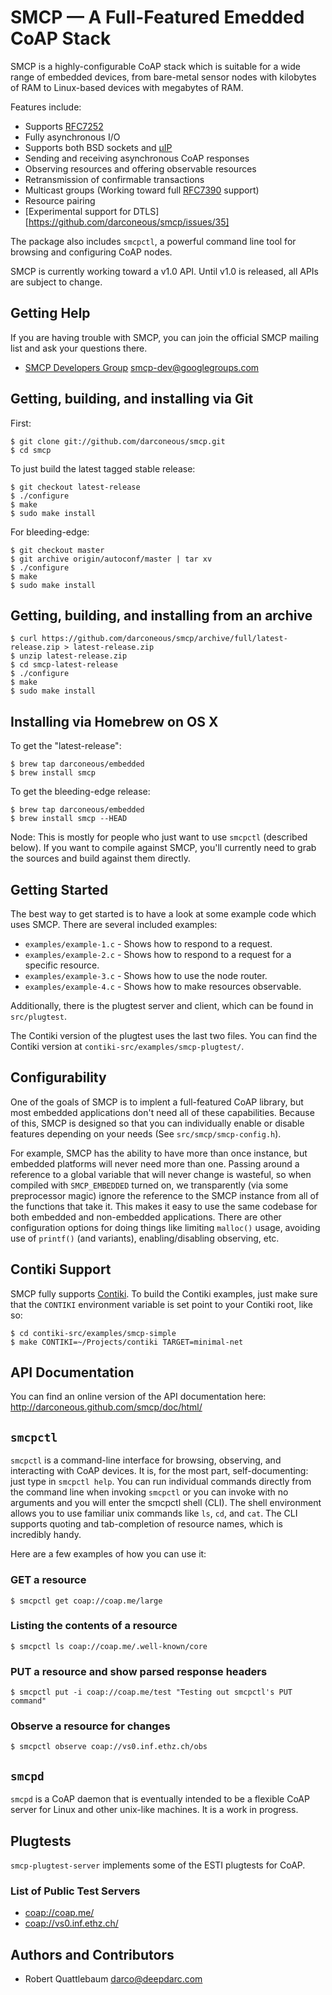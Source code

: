 SMCP — A Full-Featured Emedded CoAP Stack
=========================================

SMCP is a highly-configurable CoAP stack which is suitable for a wide
range of embedded devices, from bare-metal sensor nodes with kilobytes of RAM
to Linux-based devices with megabytes of RAM.

Features include:

 * Supports [RFC7252][1]
 * Fully asynchronous I/O
 * Supports both BSD sockets and [µIP][2]
 * Sending and receiving asynchronous CoAP responses
 * Observing resources and offering observable resources
 * Retransmission of confirmable transactions
 * Multicast groups (Working toward full [RFC7390][3]
   support)
 * Resource pairing
 * [Experimental support for DTLS][https://github.com/darconeous/smcp/issues/35]

The package also includes `smcpctl`, a powerful command line tool for browsing
and configuring CoAP nodes.

SMCP is currently working toward a v1.0 API. Until v1.0 is released, all APIs
are subject to change.

[1]: http://tools.ietf.org/html/7252
[2]: http://en.wikipedia.org/wiki/UIP_%28micro_IP%29
[3]: http://tools.ietf.org/html/rfc7390

## Getting Help ##

If you are having trouble with SMCP, you can join the official SMCP mailing
list and ask your questions there.

* [SMCP Developers Group](https://groups.google.com/group/smcp-dev) <smcp-dev@googlegroups.com>

## Getting, building, and installing via Git ##

First:

	$ git clone git://github.com/darconeous/smcp.git
	$ cd smcp

To just build the latest tagged stable release:

	$ git checkout latest-release
	$ ./configure
	$ make
	$ sudo make install

For bleeding-edge:

	$ git checkout master
	$ git archive origin/autoconf/master | tar xv
	$ ./configure
	$ make
	$ sudo make install

## Getting, building, and installing from an archive ##

	$ curl https://github.com/darconeous/smcp/archive/full/latest-release.zip > latest-release.zip
	$ unzip latest-release.zip
	$ cd smcp-latest-release
	$ ./configure
	$ make
	$ sudo make install	

## Installing via Homebrew on OS X ##

To get the "latest-release":

	$ brew tap darconeous/embedded
	$ brew install smcp

To get the bleeding-edge release:

	$ brew tap darconeous/embedded
	$ brew install smcp --HEAD

Node: This is mostly for people who just want to use `smcpctl` (described below).
If you want to compile against SMCP, you'll currently need to grab the sources
and build against them directly.

## Getting Started ##

The best way to get started is to have a look at some example code
which uses SMCP. There are several included examples:

* `examples/example-1.c` - Shows how to respond to a request.
* `examples/example-2.c` - Shows how to respond to a request for a specific resource.
* `examples/example-3.c` - Shows how to use the node router.
* `examples/example-4.c` - Shows how to make resources observable.

Additionally, there is the plugtest server and client, which can be found
in `src/plugtest`.

The Contiki version of the plugtest uses the last two files. You can find
the Contiki version at `contiki-src/examples/smcp-plugtest/`.

## Configurability ##

One of the goals of SMCP is to implent a full-featured CoAP library, but
most embedded applications don't need all of these capabilities. Because of this,
SMCP is designed so that you can individually enable or disable features
depending on your needs (See `src/smcp/smcp-config.h`).

For example, SMCP has the ability to have more than once instance, but embedded
platforms will never need more than one. Passing around a reference to a
global variable that will never change is wasteful, so when compiled with
`SMCP_EMBEDDED` turned on, we transparently (via some preprocessor magic) ignore
the reference to the SMCP instance from all of the functions that take it.
This makes it easy to use the same codebase for both embedded and non-embedded
applications. There are other configuration options for doing things like
limiting `malloc()` usage, avoiding use of `printf()` (and variants),
enabling/disabling observing, etc.

## Contiki Support ##

SMCP fully supports [Contiki](http://contiki-os.org/). To build the Contiki
examples, just make sure that the `CONTIKI` environment variable is set point
to your Contiki root, like so:

	$ cd contiki-src/examples/smcp-simple
	$ make CONTIKI=~/Projects/contiki TARGET=minimal-net

## API Documentation ##

You can find an online version of the API documentation here:
<http://darconeous.github.com/smcp/doc/html/>

## `smcpctl` ##

`smcpctl` is a command-line interface for browsing, observing, and
interacting with CoAP devices. It is, for the most part, self-documenting:
just type in `smcpctl help`. You can run individual commands directly from
the command line when invoking `smcpctl` or you can invoke with no
arguments and you will enter the smcpctl shell (CLI). The shell environment
allows you to use familiar unix commands like `ls`, `cd`, and `cat`. The
CLI supports quoting and tab-completion of resource names, which is
incredibly handy.

Here are a few examples of how you can use it:

### GET a resource ###

	$ smcpctl get coap://coap.me/large

### Listing the contents of a resource ###

	$ smcpctl ls coap://coap.me/.well-known/core

### PUT a resource and show parsed response headers ###

	$ smcpctl put -i coap://coap.me/test "Testing out smcpctl's PUT command"

### Observe a resource for changes ###

	$ smcpctl observe coap://vs0.inf.ethz.ch/obs

## `smcpd` ##

`smcpd` is a CoAP daemon that is eventually intended to be a flexible CoAP
server for Linux and other unix-like machines. It is a work in progress.

## Plugtests ##

`smcp-plugtest-server` implements some of the ESTI plugtests for CoAP.

### List of Public Test Servers ###

 * <coap://coap.me/>
 * <coap://vs0.inf.ethz.ch/>

## Authors and Contributors ##

 * Robert Quattlebaum <darco@deepdarc.com>
